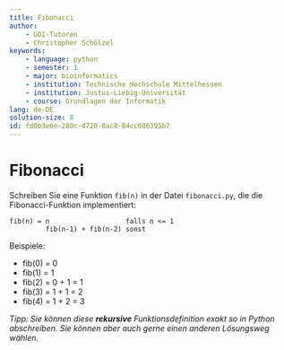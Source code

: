 ```yaml
---
title: Fibonacci
author:
    - GDI-Tutoren
    - Christopher Schölzel
keywords:
    - language: python
    - semester: 1
    - major: bioinformatics
    - institution: Technische Hochschule Mittelhessen
    - institution: Justus-Liebig-Universität
    - course: Grundlagen der Informatik
lang: de-DE
solution-size: 8
id: fd0b3e6e-280c-4720-8ac8-84cc086395b7
---
```


# Fibonacci

Schreiben Sie eine Funktion `fib(n)` in der Datei `fibonacci.py`, die die Fibonacci-Funktion implementiert:

```
fib(n) = n                   falls n <= 1
         fib(n-1) + fib(n-2) sonst
```

Beispiele:

* fib(0) = 0
* fib(1) = 1
* fib(2) = 0 + 1 = 1
* fib(3) = 1 + 1 = 2
* fib(4) = 1 + 2 = 3

*Tipp: Sie können diese **rekursive** Funktionsdefinition exakt so in Python abschreiben. Sie können aber auch gerne einen anderen Lösungsweg wählen.*